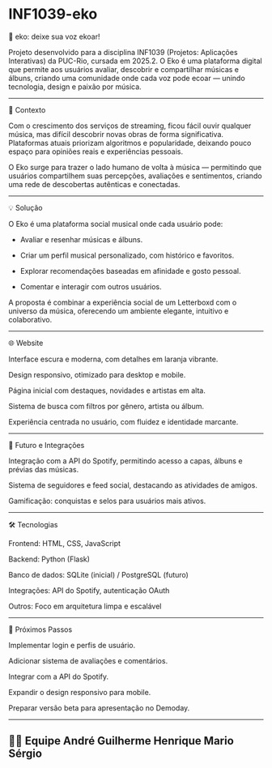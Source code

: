 # INF1039-eko



🎵 eko: deixe sua voz ekoar!

Projeto desenvolvido para a disciplina INF1039 (Projetos: Aplicações Interativas) da PUC-Rio, cursada em 2025.2.
O Eko é uma plataforma digital que permite aos usuários avaliar, descobrir e compartilhar músicas e álbuns, criando uma comunidade onde cada voz pode ecoar — unindo tecnologia, design e paixão por música.


---

🎯 Contexto

Com o crescimento dos serviços de streaming, ficou fácil ouvir qualquer música, mas difícil descobrir novas obras de forma significativa. Plataformas atuais priorizam algoritmos e popularidade, deixando pouco espaço para opiniões reais e experiências pessoais.

O Eko surge para trazer o lado humano de volta à música — permitindo que usuários compartilhem suas percepções, avaliações e sentimentos, criando uma rede de descobertas autênticas e conectadas.


---

💡 Solução

O Eko é uma plataforma social musical onde cada usuário pode:

- Avaliar e resenhar músicas e álbuns.

- Criar um perfil musical personalizado, com histórico e favoritos.

- Explorar recomendações baseadas em afinidade e gosto pessoal.

- Comentar e interagir com outros usuários.


A proposta é combinar a experiência social de um Letterboxd com o universo da música, oferecendo um ambiente elegante, intuitivo e colaborativo.


---

🌐 Website

Interface escura e moderna, com detalhes em laranja vibrante.

Design responsivo, otimizado para desktop e mobile.

Página inicial com destaques, novidades e artistas em alta.

Sistema de busca com filtros por gênero, artista ou álbum.

Experiência centrada no usuário, com fluidez e identidade marcante.



---

🔗 Futuro e Integrações

Integração com a API do Spotify, permitindo acesso a capas, álbuns e prévias das músicas.

Sistema de seguidores e feed social, destacando as atividades de amigos.

Gamificação: conquistas e selos para usuários mais ativos.

---

🛠️ Tecnologias

Frontend: HTML, CSS, JavaScript

Backend: Python (Flask)

Banco de dados: SQLite (inicial) / PostgreSQL (futuro)

Integrações: API do Spotify, autenticação OAuth

Outros: Foco em arquitetura limpa e escalável



---

🚀 Próximos Passos

Implementar login e perfis de usuário.

Adicionar sistema de avaliações e comentários.

Integrar com a API do Spotify.

Expandir o design responsivo para mobile.

Preparar versão beta para apresentação no Demoday.



---

👨‍💻 Equipe 
André 
Guilherme
Henrique
Mario
Sérgio 
---

